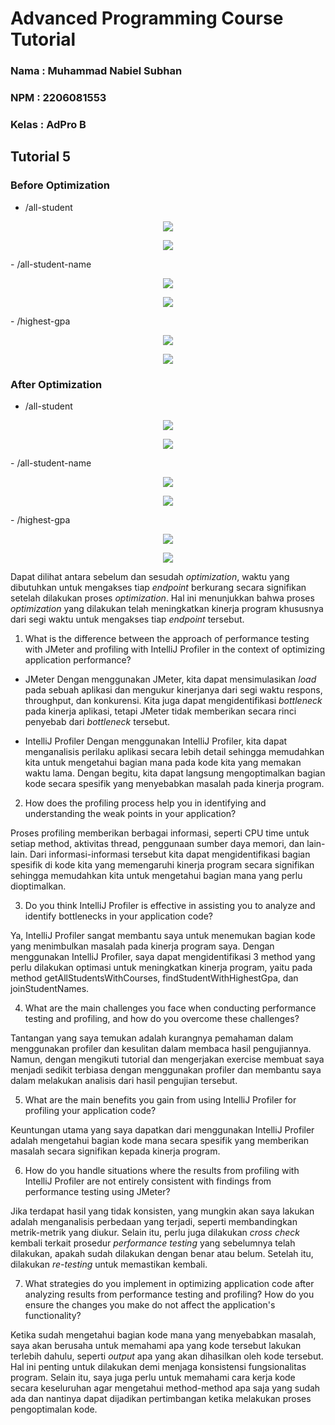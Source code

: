 # Advanced Programming Course Tutorial

### Nama   : Muhammad Nabiel Subhan
### NPM    : 2206081553
### Kelas  : AdPro B

## Tutorial 5

### Before Optimization
- /all-student
<p align="center">
  <img src="src\main\resources\static\images\before-all-student.png" />
</p>
<p align="center">
  <img src="src\main\resources\static\images\before-testresults1.png" />
</p>
- /all-student-name
<p align="center">
  <img src="src\main\resources\static\images\before-all-student-name.png" />
</p>
<p align="center">
  <img src="src\main\resources\static\images\before-testresults2.png" />
</p>
- /highest-gpa
<p align="center">
  <img src="src\main\resources\static\images\before-highest-gpa.png" />
</p>
<p align="center">
  <img src="src\main\resources\static\images\before-testresults3.png" />
</p>

### After Optimization
- /all-student
<p align="center">
  <img src="src\main\resources\static\images\after-all-student.png" />
</p>
<p align="center">
  <img src="src\main\resources\static\images\after-testresults1.png" />
</p>
- /all-student-name
<p align="center">
  <img src="src\main\resources\static\images\after-all-student-name.png" />
</p>
<p align="center">
  <img src="src\main\resources\static\images\after-testresults2.png" />
</p>
- /highest-gpa
<p align="center">
  <img src="src\main\resources\static\images\after-highest-gpa.png" />
</p>
<p align="center">
  <img src="src\main\resources\static\images\after-testresults3.png" />
</p>

Dapat dilihat antara sebelum dan sesudah *optimization*, waktu yang dibutuhkan untuk mengakses tiap *endpoint* berkurang secara signifikan setelah dilakukan proses *optimization*. Hal ini menunjukkan bahwa proses *optimization* yang dilakukan telah meningkatkan kinerja program khususnya dari segi waktu untuk mengakses tiap *endpoint* tersebut.

1. What is the difference between the approach of performance testing with JMeter and profiling with IntelliJ Profiler in the context of optimizing application performance?
  - JMeter
    Dengan menggunakan JMeter, kita dapat mensimulasikan *load* pada sebuah aplikasi dan mengukur kinerjanya dari segi waktu respons, throughput, dan konkurensi. Kita juga dapat mengidentifikasi *bottleneck* pada kinerja aplikasi, tetapi JMeter tidak memberikan secara rinci penyebab dari *bottleneck* tersebut.

   - IntelliJ Profiler
     Dengan menggunakan IntelliJ Profiler, kita dapat menganalisis perilaku aplikasi secara lebih detail sehingga memudahkan kita untuk mengetahui bagian mana pada kode kita yang memakan waktu lama. Dengan begitu, kita dapat langsung mengoptimalkan bagian kode secara spesifik yang menyebabkan masalah pada kinerja program.

2. How does the profiling process help you in identifying and understanding the weak points in your application?

Proses profiling memberikan berbagai informasi, seperti CPU time untuk setiap method, aktivitas thread, penggunaan sumber daya memori, dan lain-lain. Dari informasi-informasi tersebut kita dapat mengidentifikasi bagian spesifik di kode kita yang memengaruhi kinerja program secara signifikan sehingga memudahkan kita untuk mengetahui bagian mana yang perlu dioptimalkan.

3. Do you think IntelliJ Profiler is effective in assisting you to analyze and identify bottlenecks in your application code?

Ya, IntelliJ Profiler sangat membantu saya untuk menemukan bagian kode yang menimbulkan masalah pada kinerja program saya. Dengan menggunakan IntelliJ Profiler, saya dapat mengidentifikasi 3 method yang perlu dilakukan optimasi untuk meningkatkan kinerja program, yaitu pada method getAllStudentsWithCourses, findStudentWithHighestGpa, dan joinStudentNames.

4. What are the main challenges you face when conducting performance testing and profiling, and how do you overcome these challenges?

Tantangan yang saya temukan adalah kurangnya pemahaman dalam menggunakan profiler dan kesulitan dalam membaca hasil pengujiannya. Namun, dengan mengikuti tutorial dan mengerjakan exercise membuat saya menjadi sedikit terbiasa dengan menggunakan profiler dan membantu saya dalam melakukan analisis dari hasil pengujian tersebut.

5. What are the main benefits you gain from using IntelliJ Profiler for profiling your application code?

Keuntungan utama yang saya dapatkan dari menggunakan IntelliJ Profiler adalah mengetahui bagian kode mana secara spesifik yang memberikan masalah secara signifikan kepada kinerja program.

6. How do you handle situations where the results from profiling with IntelliJ Profiler are not entirely consistent with findings from performance testing using JMeter?

Jika terdapat hasil yang tidak konsisten, yang mungkin akan saya lakukan adalah menganalisis perbedaan yang terjadi, seperti membandingkan metrik-metrik yang diukur. Selain itu, perlu juga dilakukan *cross check* kembali terkait prosedur *performance testing* yang sebelumnya telah dilakukan, apakah sudah dilakukan dengan benar atau belum. Setelah itu, dilakukan *re-testing* untuk memastikan kembali.

7. What strategies do you implement in optimizing application code after analyzing results from performance testing and profiling? How do you ensure the changes you make do not affect the application's functionality?

Ketika sudah mengetahui bagian kode mana yang menyebabkan masalah, saya akan berusaha untuk memahami apa yang kode tersebut lakukan terlebih dahulu, seperti *output* apa yang akan dihasilkan oleh kode tersebut. Hal ini penting untuk dilakukan demi menjaga konsistensi fungsionalitas program. Selain itu, saya juga perlu untuk memahami cara kerja kode secara keseluruhan agar mengetahui method-method apa saja yang sudah ada dan nantinya dapat dijadikan pertimbangan ketika melakukan proses pengoptimalan kode.
  
